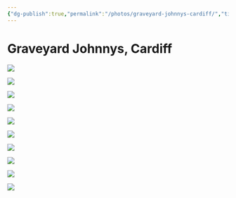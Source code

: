 ```yaml
---
{"dg-publish":true,"permalink":"/photos/graveyard-johnnys-cardiff/","title":"Graveyard Johnnys, Cardiff","noteIcon":""}
---
```



# Graveyard Johnnys, Cardiff

![](https://i.imgur.com/uUeitKB.jpeg)

![](https://i.imgur.com/pZLeAQH.jpeg)

![](https://i.imgur.com/3tiMx8p.jpeg)

![](https://i.imgur.com/BFG9KDZ.jpeg)

![](https://i.imgur.com/qmjTYVv.jpeg)

![](https://i.imgur.com/qnu443A.jpeg)

![](https://i.imgur.com/0I2SVR1.jpeg)

![](https://i.imgur.com/nK5rrpK.jpeg)

![](https://i.imgur.com/k7fb5d6.jpeg)

![](https://i.imgur.com/56Eq45l.jpeg)

